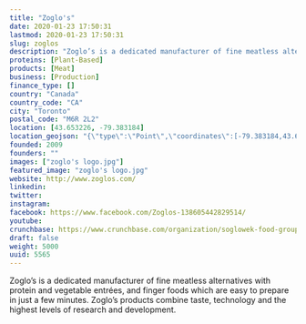 ```yaml
---
title: "Zoglo's"
date: 2020-01-23 17:50:31
lastmod: 2020-01-23 17:50:31
slug: zoglos
description: "Zoglo’s is a dedicated manufacturer of fine meatless alternatives with protein and vegetable entrées, and finger foods which are easy to prepare in just a few minutes. Zoglo’s products combine taste, technology and the highest levels of research and development."
proteins: [Plant-Based]
products: [Meat]
business: [Production]
finance_type: []
country: "Canada"
country_code: "CA"
city: "Toronto"
postal_code: "M6R 2L2"
location: [43.653226, -79.383184]
location_geojson: "{\"type\":\"Point\",\"coordinates\":[-79.383184,43.653226]}"
founded: 2009
founders: ""
images: ["zoglo's logo.jpg"]
featured_image: "zoglo's logo.jpg"
website: http://www.zoglos.com/
linkedin: 
twitter: 
instagram: 
facebook: https://www.facebook.com/Zoglos-138605442829514/
youtube: 
crunchbase: https://www.crunchbase.com/organization/soglowek-food-group
draft: false
weight: 5000
uuid: 5565
---
```

Zoglo’s is a dedicated manufacturer of fine meatless alternatives with protein and vegetable entrées, and finger foods which are easy to prepare in just a few minutes. Zoglo’s products combine taste, technology and the highest levels of research and development.
